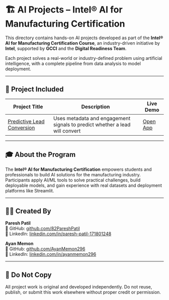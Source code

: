 # 🏗️ AI Projects – Intel® AI for Manufacturing Certification

This directory contains hands-on AI projects developed as part of the **Intel® AI for Manufacturing Certification Course**, an industry-driven initiative by **Intel**, supported by **GCCI** and the **Digital Readiness Team**.

Each project solves a real-world or industry-defined problem using artificial intelligence, with a complete pipeline from data analysis to model deployment.

---

## 📂 Project Included

| Project Title                                       | Description                                                                 | Live Demo                              |
|----------------------------------------------------|-----------------------------------------------------------------------------|----------------------------------------|
| [Predictive Lead Conversion](./Predictive-Lead-Conversion) | Uses metadata and engagement signals to predict whether a lead will convert | [Open App](https://predictive-lead-conversion.streamlit.app) |

---

## 🎓 About the Program

The **Intel® AI for Manufacturing Certification** empowers students and professionals to build AI solutions for the manufacturing industry. Participants apply AI/ML tools to solve practical challenges, build deployable models, and gain experience with real datasets and deployment platforms like Streamlit.

---

## 👨‍💻 Created By
**Paresh Patil**  
🔗 GitHub: [github.com/82PareshPatil](https://github.com/82PareshPatil)  
🔗 LinkedIn: [linkedin.com/in/paresh-patil-171801248](https://www.linkedin.com/in/paresh-patil-171801248)

**Ayan Memon**  
🔗 GitHub: [github.com/AyanMemon296](https://github.com/AyanMemon296)  
🔗 LinkedIn: [linkedin.com/in/ayanmemon296](https://linkedin.com/in/ayanmemon296)

---

## 🚫 Do Not Copy

All project work is original and developed independently. Do not reuse, publish, or submit this work elsewhere without proper credit or permission.

